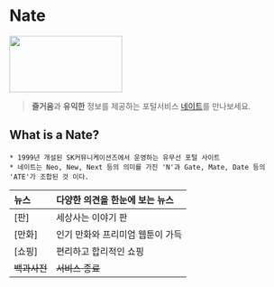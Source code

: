 # Nate 
<img src="https://img1.daumcdn.net/thumb/R800x0/?scode=mtistory2&fname=https%3A%2F%2Fk.kakaocdn.net%2Fdn%2FTyLPc%2Fbtqw8B8756m%2FBsp5Vk1DqASQiCNbCpMhck%2Fimg.jpg" width="200" height="100">

> **즐거움**과 **유익한** 정보를 제공하는 포털서비스 [네이트](www.nate.com"네이트")를 만나보세요.  

## What is a Nate?
```
* 1999년 개설된 SK커뮤니케이션즈에서 운영하는 유무선 포털 사이트
* 네이트는 Neo, New, Next 등의 의미를 가진 'N'과 Gate, Mate, Date 등의 'ATE'가 조합된 것 이다.
```  

|뉴스|다양한 의견을 한눈에 보는 뉴스|
|:---|:---|
|[판]|세상사는 이야기 판|
|[만화]|인기 만화와 프리미엄 웹툰이 가득|
|[쇼핑]|편리하고 합리적인 쇼핑|
|~~백과사전~~|~~서비스 종료~~|

